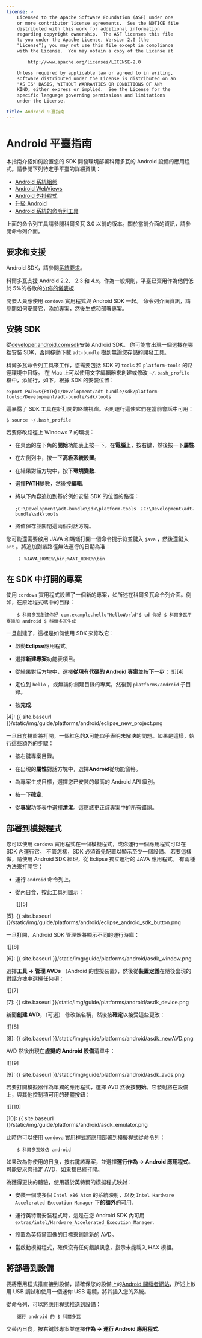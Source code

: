 ```yaml
---
license: >
    Licensed to the Apache Software Foundation (ASF) under one
    or more contributor license agreements.  See the NOTICE file
    distributed with this work for additional information
    regarding copyright ownership.  The ASF licenses this file
    to you under the Apache License, Version 2.0 (the
    "License"); you may not use this file except in compliance
    with the License.  You may obtain a copy of the License at

        http://www.apache.org/licenses/LICENSE-2.0

    Unless required by applicable law or agreed to in writing,
    software distributed under the License is distributed on an
    "AS IS" BASIS, WITHOUT WARRANTIES OR CONDITIONS OF ANY
    KIND, either express or implied.  See the License for the
    specific language governing permissions and limitations
    under the License.

title: Android 平臺指南
---
```


# Android 平臺指南

本指南介紹如何設置您的 SDK 開發環境部署科爾多瓦的 Android 設備的應用程式。請參閱下列特定于平臺的詳細資訊：

*   [Android 系統組態](config.html)
*   [Android WebViews](webview.html)
*   [Android 外掛程式](plugin.html)
*   [升級 Android](upgrading.html)
*   [Android 系統的命令列工具](tools.html)

上面的命令列工具請參閱科爾多瓦 3.0 以前的版本。關於當前介面的資訊，請參閱命令列介面。

## 要求和支援

Android SDK，請參閱[系統要求][1]。

 [1]: http://developer.android.com/sdk/index.html

科爾多瓦支援 Android 2.2、 2.3 和 4.x。作為一般規則，平臺已棄用作為他們低於 5%的谷歌的[分佈的儀表板][2].

 [2]: http://developer.android.com/about/dashboards/index.html

<!--
NOTE, doc said:
- Android 2.1 (Deprecated May 2013)
- Android 3.x (Deprecated May 2013)
-->

開發人員應使用 `cordova` 實用程式與 Android SDK 一起。 命令列介面資訊，請參閱如何安裝它，添加專案，然後生成和部署專案。

## 安裝 SDK

從[developer.android.com/sdk][3]安裝 Android SDK。 你可能會出現一個選擇在哪裡安裝 SDK，否則移動下載 `adt-bundle` 樹到無論您存儲的開發工具。

 [3]: http://developer.android.com/sdk/

科爾多瓦命令列工具來工作，您需要包括 SDK 的 `tools` 和 `platform-tools` 的路徑環境中目錄。 在 Mac 上可以使用文字編輯器來創建或修改 `~/.bash_profile` 檔中，添加行，如下，根據 SDK 的安裝位置：

    export PATH=${PATH}:/Development/adt-bundle/sdk/platform-tools:/Development/adt-bundle/sdk/tools
    

這暴露了 SDK 工具在新打開的終端視窗。否則運行這使它們在當前會話中可用：

    $ source ~/.bash_profile
    

若要修改路徑上 Windows 7 的環境：

*   在桌面的左下角的**開始**功能表上按一下，在**電腦**上，按右鍵，然後按一下**屬性**.

*   在左側列中，按一下**高級系統設置**。

*   在結果對話方塊中，按下**環境變數**.

*   選擇**PATH**變數，然後按**編輯**.

*   將以下內容追加到基於例如安裝 SDK 的位置的路徑：
    
        ;C:\Development\adt-bundle\sdk\platform-tools ；C:\Development\adt-bundle\sdk\tools
        

*   將值保存並關閉這兩個對話方塊。

您可能還需要啟用 JAVA 和螞蟻打開一個命令提示符並鍵入 `java` ，然後還鍵入 `ant` 。將追加到該路徑無法運行的日期為准：

        ； %JAVA_HOME%\bin;%ANT_HOME%\bin
    

## 在 SDK 中打開的專案

使用 `cordova` 實用程式設置了一個新的專案，如所述在科爾多瓦命令列介面。例如，在原始程式碼中的目錄：

        $ 科爾多瓦創建你好 com.example.hello"HelloWorld"$ cd 你好 $ 科爾多瓦平臺添加 android $ 科爾多瓦生成
    

一旦創建了，這裡是如何使用 SDK 來修改它：

*   啟動**Eclipse**應用程式。

*   選擇**新建專案**功能表項目。

*   從結果對話方塊中，選擇**從現有代碼的 Android 專案**並按**下一步**： ![][4]

*   定位到 `hello` ，或無論你創建目錄的專案，然後到 `platforms/android` 子目錄。

*   按**完成**.

 [4]: {{ site.baseurl }}/static/img/guide/platforms/android/eclipse_new_project.png

一旦日食視窗將打開，一個紅色的**X**可能似乎表明未解決的問題。如果是這樣，執行這些額外的步驟：

*   按右鍵專案目錄。

*   在出現的**屬性**對話方塊中，選擇**Android**從功能窗格。

*   為專案生成目標，選擇您已安裝的最高的 Android API 級別。

*   按一下**確定**.

*   從**專案**功能表中選擇**清潔**。這應該更正該專案中的所有錯誤。

## 部署到模擬程式

您可以使用 `cordova` 實用程式在一個模擬程式，或你運行一個應用程式可以在 SDK 內運行它。 不管怎樣，SDK 必須首先配置以顯示至少一個設備。 若要這樣做，請使用 Android SDK 經理，從 Eclipse 獨立運行的 JAVA 應用程式。 有兩種方法來打開它：

*   運行 `android` 命令列上。

*   從內日食，按此工具列圖示：
    
    ![][5]

 [5]: {{ site.baseurl }}/static/img/guide/platforms/android/eclipse_android_sdk_button.png

一旦打開，Android SDK 管理器將顯示不同的運行時庫：

![][6]

 [6]: {{ site.baseurl }}/static/img/guide/platforms/android/asdk_window.png

選擇**工具 → 管理 AVDs** （Android 的虛擬裝置），然後從**裝置定義**在隨後出現的對話方塊中選擇任何項：

![][7]

 [7]: {{ site.baseurl }}/static/img/guide/platforms/android/asdk_device.png

新聞**創建 AVD**，（可選） 修改該名稱，然後按**確定**以接受這些更改：

![][8]

 [8]: {{ site.baseurl }}/static/img/guide/platforms/android/asdk_newAVD.png

AVD 然後出現在**虛擬的 Android 設備**清單中：

![][9]

 [9]: {{ site.baseurl }}/static/img/guide/platforms/android/asdk_avds.png

若要打開模擬器作為單獨的應用程式，選擇 AVD 然後按**開始**。它發射將在設備上，與其他控制項可用的硬體按鈕：

![][10]

 [10]: {{ site.baseurl }}/static/img/guide/platforms/android/asdk_emulator.png

此時你可以使用 `cordova` 實用程式將應用部署到模擬程式從命令列：

        $ 科爾多瓦效仿 android
    

如果改為你使用的日食，按右鍵該專案，並選擇**運行作為 → Android 應用程式**。可能要求您指定 AVD，如果都已經打開。

為獲得更快的體驗，使用基於英特爾的模擬程式映射：

*   安裝一個或多個 `Intel x86 Atom` 的系統映射，以及 `Intel Hardware Accelerated Execution Manager` 下**的額外**的可用.

*   運行英特爾安裝程式時，這是在您 Android SDK 內可用`extras/intel/Hardware_Accelerated_Execution_Manager`.

*   設置為英特爾圖像的目標來創建新的 AVD。

*   當啟動模擬程式，確保沒有任何錯誤訊息，指示未能載入 HAX 模組。

## 將部署到設備

要將應用程式推直接到設備，請確保您的設備上的[Android 開發者網站][11]，所述上啟用 USB 調試和使用一個迷你 USB 電纜，將其插入您的系統。

 [11]: http://developer.android.com/tools/device.html

從命令列，可以將應用程式推送到設備：

        運行 android 的 $ 科爾多瓦
    

交替內日食，按右鍵該專案並選擇**作為 → 運行 Android 應用程式**.
